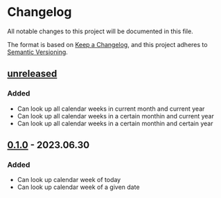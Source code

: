 # Changelog

All notable changes to this project will be documented in this file.

The format is based on [Keep a Changelog](https://keepachangelog.com/en/1.0.0/),
and this project adheres to [Semantic Versioning](https://semver.org/spec/v2.0.0.html).

## [unreleased]

### Added 

- Can look up all calendar weeks in current month and current year
- Can look up all calendar weeks in a certain monthin and current year
- Can look up all calendar weeks in a certain monthin and certain year

## [0.1.0] - 2023.06.30

### Added 

- Can look up calendar week of today
- Can look up calendar week of a given date

[unreleased]: https://github.com/BoolPurist/week_calendar_cli/compare/v0.1.0...HEAD
[0.1.0]: https://github.com/BoolPurist/week_calendar_cli/releases/tag/v0.1.0
